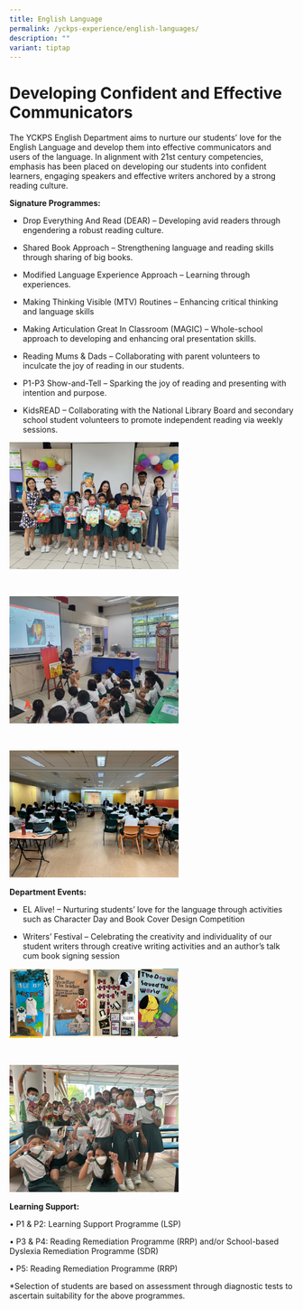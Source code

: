 ```yaml
---
title: English Language
permalink: /yckps-experience/english-languages/
description: ""
variant: tiptap
---
```

<h1>Developing Confident and Effective Communicators</h1>
<p>The YCKPS English Department aims to nurture our students’ love for the
English Language and develop them into effective communicators and users
of the language. In alignment with 21st century competencies, emphasis
has been placed on developing our students into confident learners, engaging
speakers and effective writers anchored by a strong reading culture.</p>
<p><strong>Signature Programmes:</strong>
</p>
<ul data-tight="true" class="tight">
<li>
<p>Drop Everything And Read (DEAR) – Developing avid readers through engendering
a robust reading culture.</p>
</li>
<li>
<p>Shared Book Approach – Strengthening language and reading skills through
sharing of big books.</p>
</li>
<li>
<p>Modified Language Experience Approach – Learning through experiences.</p>
</li>
<li>
<p>Making Thinking Visible (MTV) Routines – Enhancing critical thinking and
language skills</p>
</li>
<li>
<p>Making Articulation Great In Classroom (MAGIC) – Whole-school approach
to developing and enhancing oral presentation skills.</p>
</li>
<li>
<p>Reading Mums &amp; Dads – Collaborating with parent volunteers to inculcate
the joy of reading in our students.</p>
</li>
<li>
<p>P1-P3 Show-and-Tell – Sparking the joy of reading and presenting with
intention and purpose.</p>
</li>
<li>
<p>KidsREAD – Collaborating with the National Library Board and secondary
school student volunteers to promote independent reading via weekly sessions.</p>
</li>
</ul>
<div class="isomer-image-wrapper">
<img style="width:300px;height:auto;" height="auto" width="100%" src="/images/2023/English/kidsread%20-%20n%20ng.jpeg">
</div>
<p>
<br>
</p>
<div class="isomer-image-wrapper">
<img style="width:300px;height:auto;" height="auto" width="100%" src="/images/2023/English/reading%20mums%20&amp;%20dads%20-%20n%20ng.jpeg">
</div>
<p>
<br>
</p>
<div class="isomer-image-wrapper">
<img style="width:300px;height:auto;" height="auto" width="100%" src="/images/2023/English/p6%20oral%20conversation%20workshop%20-%20n%20ng.jpeg">
</div>
<p><strong>Department Events:</strong>
</p>
<ul data-tight="true" class="tight">
<li>
<p>EL Alive! – Nurturing students’ love for the language through activities
such as Character Day and Book Cover Design Competition</p>
</li>
<li>
<p>Writers’ Festival – Celebrating the creativity and individuality of our
student writers through creative writing activities and an author’s talk
cum book signing session</p>
</li>
</ul>
<div class="isomer-image-wrapper">
<img style="width:300px;height:auto;" height="auto" width="100%" src="/images/2023/English/book%20cover%20design%20competition%20-%20n%20ng.PNG">
</div>
<p>
<br>
</p>
<div class="isomer-image-wrapper">
<img style="width:300px;height:auto;" height="auto" width="100%" src="/images/2023/English/authors'%20talk%20&amp;%20book%20signing%20session%20-%20n%20ng.jpeg">
</div>
<p><strong>Learning Support:</strong>
</p>
<p>• P1 &amp; P2: Learning Support Programme (LSP)</p>
<p>• P3 &amp; P4: Reading Remediation Programme (RRP) and/or School-based
Dyslexia Remediation Programme (SDR)</p>
<p>• P5: Reading Remediation Programme (RRP)</p>
<p>*Selection of students are based on assessment through diagnostic tests
to ascertain suitability for the above programmes.</p>